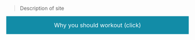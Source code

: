 > Description of site

<html>
<head>
<style>
.button {
  background-color: #128ca7;
  border: none;
  color: white;
  padding: 15px 32px;
  text-align: center;
  text-decoration: none;
  display: flex;
  font-size: 16px;
  margin: 4px 2px;
  cursor: pointer;
  justify-content: center
}
</style>
</head>
<body>

<a href="https://www.healthline.com/nutrition/10-benefits-of-exercise" class="button">Why you should workout (click) </a>

</body>
</html>
